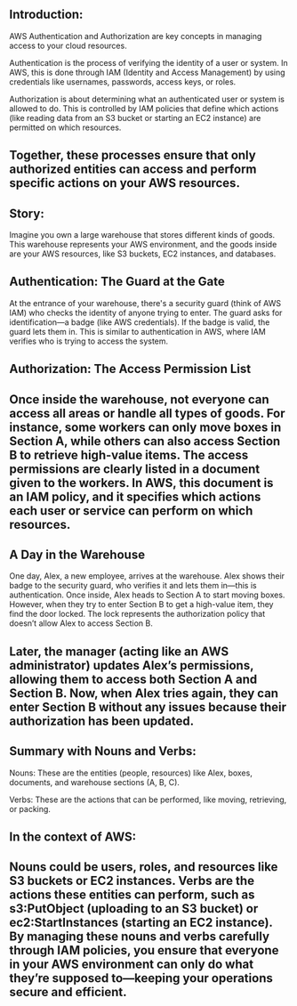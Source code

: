 Introduction:
------------

AWS Authentication and Authorization are key concepts in managing access to your cloud resources.

Authentication is the process of verifying the identity of a user or system. In AWS, this is done through IAM (Identity and Access Management) by using credentials like usernames, passwords, access keys, or roles.

Authorization is about determining what an authenticated user or system is allowed to do. This is controlled by IAM policies that define which actions (like reading data from an S3 bucket or starting an EC2 instance) are permitted on which resources.

Together, these processes ensure that only authorized entities can access and perform specific actions on your AWS resources.
------------------------------------------------------------------------------------------------------

Story:
-----

Imagine you own a large warehouse that stores different kinds of goods. This warehouse represents your AWS environment, and the goods inside are your AWS resources, like S3 buckets, EC2 instances, and databases.

Authentication: The Guard at the Gate
--------------

At the entrance of your warehouse, there's a security guard (think of AWS IAM) who checks the identity of anyone trying to enter. The guard asks for identification—a badge (like AWS credentials). If the badge is valid, the guard lets them in. This is similar to authentication in AWS, where IAM verifies who is trying to access the system.

Authorization: The Access Permission List
-------------

Once inside the warehouse, not everyone can access all areas or handle all types of goods. For instance, some workers can only move boxes in Section A, while others can also access Section B to retrieve high-value items. The access permissions are clearly listed in a document given to the workers. In AWS, this document is an IAM policy, and it specifies which actions each user or service can perform on which resources.
----------------------------------------------------------------------------------------------------

A Day in the Warehouse
----------------------

One day, Alex, a new employee, arrives at the warehouse. Alex shows their badge to the security guard, who verifies it and lets them in—this is authentication. Once inside, Alex heads to Section A to start moving boxes. However, when they try to enter Section B to get a high-value item, they find the door locked. The lock represents the authorization policy that doesn’t allow Alex to access Section B.

Later, the manager (acting like an AWS administrator) updates Alex’s permissions, allowing them to access both Section A and Section B. Now, when Alex tries again, they can enter Section B without any issues because their authorization has been updated.
----------------------------------------------------------------------------------------------------

Summary with Nouns and Verbs:
----------------------------

Nouns: These are the entities (people, resources) like Alex, boxes, documents, and warehouse sections (A, B, C).

Verbs: These are the actions that can be performed, like moving, retrieving, or packing.

In the context of AWS:
---------------------

Nouns could be users, roles, and resources like S3 buckets or EC2 instances.
Verbs are the actions these entities can perform, such as s3:PutObject (uploading to an S3 bucket) or ec2:StartInstances (starting an EC2 instance).
By managing these nouns and verbs carefully through IAM policies, you ensure that everyone in your AWS environment can only do what they’re supposed to—keeping your operations secure and efficient.
------------------------------------------------------------------------------------------------------




